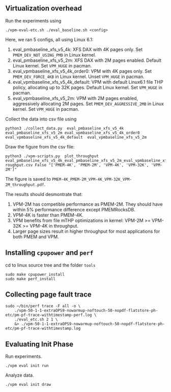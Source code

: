 
## Virtualization overhead

Run the experiments using

```
./vpm-eval-etc.sh ./eval_baseline.sh <config>
```

Here, we ran 5 configs, all using Linux 6.1:
1. eval_pmbaseline_xfs_v5_4k: XFS DAX with 4K pages only. Set `PMEM_DEV_NOT_USING_PMD` in Linux kernel.
2. eval_pmbaseline_xfs_v5_2m: XFS DAX with 2M pages enabled. Default Linux kernel. Set `VPM_HUGE` in pacman.
3. eval_vpmbaseline_xfs_v5_4k_order0: VPM with 4K pages only. Set `PMEM_DEV_FORCE_4KB` in Linux kernel.  Unset `VPM_HUGE` in pacman.
4. eval_vpmbaseline_xfs_v5_4k_default: VPM with default Linux6.1 file THP policy, allocating up to 32K pages. Default Linux kernel. Set `VPM_HUGE` in pacman.
5. eval_vpmbaseline_xfs_v5_2m: VPM with 2M pages enabled, aggressively allocating 2M pages. Set `PMEM_DEV_AGGRESSIVE_2MB` in Linux kernel. Set `VPM_HUGE` in pacman.

Collect the data into csv file using

```
python3 ./collect_data.py  eval_pmbaseline_xfs_v5_4k eval_pmbaseline_xfs_v5_2m eval_vpmbaseline_xfs_v5_4k_order0 eval_vpmbaseline_xfs_v5_4k_default  eval_vpmbaseline_xfs_v5_2m
```

Draw the figure from the csv file:

```
python3 ./vpm-scripts.py  plot_throughput eval_pmbaseline_xfs_v5_4k_eval_pmbaseline_xfs_v5_2m_eval_vpmbaseline_xfs_v5_4k_order0_eval_vpmbaseline_xfs_v5_4k_default_eval_vpmbaseline_xfs_v5_2m_th
roughput.csv False "['PMEM-4K', 'PMEM-2M', 'VPM-4K', 'VPM-32K', 'VPM-2M']"
```

The figure is saved to `PMEM-4K_PMEM-2M_VPM-4K_VPM-32K_VPM-2M_throughput.pdf`.

The results should desmontrate that:
1. VPM-2M has competible performance as PMEM-2M.  They should have within 5% performance difference except PMEMRocksDB.
2. VPM-4K is faster than PMEM-4K.
3. VPM benefits from file mTHP optimizations in kernel: VPM-2M >= VPM-32K >= VPM-4K in throughput.
4. Larger page sizes result in higher throughput for most applications for both PMEM and VPM.

## Installing `cpupower` and `perf`

cd to linux source tree and the folder `tools`

```shell
sudo make cpupower_install
sudo make perf_install
```

## Collecting page fault trace

```shell
sudo ~/bin/perf trace -F all -o \
	./vpm-50-1-1-extraOPS9-nowarmup-noftouch-50-nopdf-flatstore-ph-etc/pm-pf-trace-withtimestamp-perf.log \
	./eval_etc.sh 2 1 \
	&> ./vpm-50-1-1-extraOPS9-nowarmup-noftouch-50-nopdf-flatstore-ph-etc/pm-pf-trace-withtimestamp.log
```

## Evaluating Init Phase

Run experiments.

```shell
./vpm eval init run
```

Analyze data.

```shell
./vpm eval init draw
```

